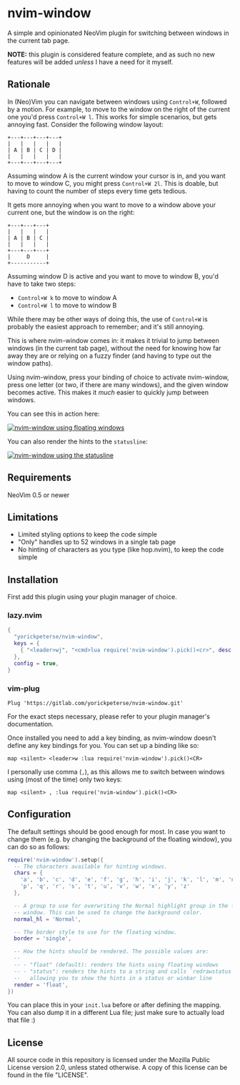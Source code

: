 # nvim-window

A simple and opinionated NeoVim plugin for switching between windows in the
current tab page.

**NOTE:** this plugin is considered feature complete, and as such no new
features will be added _unless_ I have a need for it myself.

## Rationale

In (Neo)Vim you can navigate between windows using `Control+W`, followed by a
motion. For example, to move to the window on the right of the current one you'd
press `Control+W l`. This works for simple scenarios, but gets annoying fast.
Consider the following window layout:

```
+---+---+---+---+
|   |   |   |   |
| A | B | C | D |
|   |   |   |   |
+---+---+---+---+
```

Assuming window A is the current window your cursor is in, and you want to move
to window C, you might press `Control+W 2l`. This is doable, but having to count
the number of steps every time gets tedious.

It gets more annoying when you want to move to a window above your current one,
but the window is on the right:

```
+---+---+---+
|   |   |   |
| A | B | C |
|   |   |   |
+---+---+---+
|     D     |
+-----------+
```

Assuming window D is active and you want to move to window B, you'd have to take
two steps:

- `Control+W k` to move to window A
- `Control+W l` to move to window B

While there may be other ways of doing this, the use of `Control+W` is probably
the easiest approach to remember; and it's still annoying.

This is where nvim-window comes in: it makes it trivial to jump between windows
(in the current tab page), without the need for knowing how far away they are or
relying on a fuzzy finder (and having to type out the window paths).

Using nvim-window, press your binding of choice to activate nvim-window, press
one letter (or two, if there are many windows), and the given window becomes
active. This makes it _much_ easier to quickly jump between windows.

You can see this in action here:

[![nvim-window using floating windows](https://asciinema.org/a/659545.svg)](https://asciinema.org/a/659545)

You can also render the hints to the `statusline`:

[![nvim-window using the statusline](https://asciinema.org/a/659546.svg)](https://asciinema.org/a/659546)

## Requirements

NeoVim 0.5 or newer

## Limitations

- Limited styling options to keep the code simple
- "Only" handles up to 52 windows in a single tab page
- No hinting of characters as you type (like hop.nvim), to keep the code simple

## Installation

First add this plugin using your plugin manager of choice.

### lazy.nvim

```lua
{
  "yorickpeterse/nvim-window",
  keys = {
    { "<leader>wj", "<cmd>lua require('nvim-window').pick()<cr>", desc = "nvim-window: Jump to window" },
  },
  config = true,
}
```

### vim-plug

```vim
Plug 'https://gitlab.com/yorickpeterse/nvim-window.git'
```

For the exact steps necessary, please refer to your plugin manager's
documentation.

Once installed you need to add a key binding, as nvim-window doesn't define any
key bindings for you. You can set up a binding like so:

```vim
map <silent> <leader>w :lua require('nvim-window').pick()<CR>
```

I personally use comma (`,`), as this allows me to switch between windows using
(most of the time) only two keys:

```vim
map <silent> , :lua require('nvim-window').pick()<CR>
```

## Configuration

The default settings should be good enough for most. In case you want to change
them (e.g. by changing the background of the floating window), you can do so as
follows:

```lua
require('nvim-window').setup({
  -- The characters available for hinting windows.
  chars = {
    'a', 'b', 'c', 'd', 'e', 'f', 'g', 'h', 'i', 'j', 'k', 'l', 'm', 'n', 'o',
    'p', 'q', 'r', 's', 't', 'u', 'v', 'w', 'x', 'y', 'z'
  },

  -- A group to use for overwriting the Normal highlight group in the floating
  -- window. This can be used to change the background color.
  normal_hl = 'Normal',

  -- The border style to use for the floating window.
  border = 'single',

  -- How the hints should be rendered. The possible values are:
  --
  -- - "float" (default): renders the hints using floating windows
  -- - "status": renders the hints to a string and calls `redrawstatus`,
  --   allowing you to show the hints in a status or winbar line
  render = 'float',
})
```

You can place this in your `init.lua` before or after defining the mapping. You
can also dump it in a different Lua file; just make sure to actually load that
file :)

## License

All source code in this repository is licensed under the Mozilla Public License
version 2.0, unless stated otherwise. A copy of this license can be found in the
file "LICENSE".
